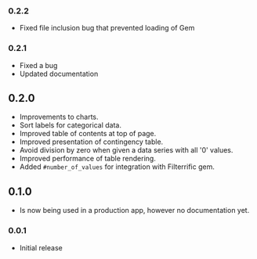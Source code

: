 ### 0.2.2

* Fixed file inclusion bug that prevented loading of Gem

### 0.2.1

* Fixed a bug
* Updated documentation

## 0.2.0

* Improvements to charts.
* Sort labels for categorical data.
* Improved table of contents at top of page.
* Improved presentation of contingency table.
* Avoid division by zero when given a data series with all '0' values.
* Improved performance of table rendering.
* Added `#number_of_values` for integration with Filterrific gem.

## 0.1.0

* Is now being used in a production app, however no documentation yet.

### 0.0.1

* Initial release

